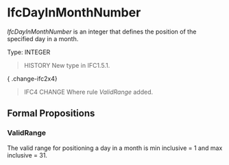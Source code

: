 # IfcDayInMonthNumber

_IfcDayInMonthNumber_ is an integer that defines the position of the specified day in a month.<!-- end of definition -->

Type: INTEGER

> HISTORY New type in IFC1.5.1.

{ .change-ifc2x4}
> IFC4 CHANGE Where rule _ValidRange_ added.

## Formal Propositions

### ValidRange
The valid range for positioning a day in a month is min inclusive = 1 and max inclusive = 31.
